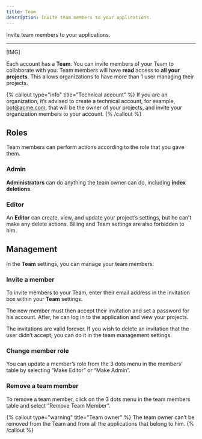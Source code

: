 ```yaml
---
title: Team
description: Invite team members to your applications.
---
```


Invite team members to your applications.

---

[IMG]

Each account has a **Team**. You can invite members of your Team to collaborate with you. Team members will have **read** access to **all your projects**. This allows organizations to have more than 1 user managing their projects.

{% callout type="info" title="Technical account" %}
If you are an organization, it’s advised to create a technical account, for example, bot@acme.com, that will be the owner of your projects, and invite your organization members to your account.
{% /callout %}

## Roles

Team members can perform actions according to the role that you gave them.

### Admin

**Administrators** can do anything the team owner can do, including **index deletions**.

### Editor

An **Editor** can create, view, and update your project’s settings, but he can’t make any delete actions. Billing and Team settings are also forbidden to him.

## Management

In the **Team** settings, you can manage your team members.

### Invite a member

To invite members to your Team, enter their email address in the invitation box within your **Team** settings.

The new member must then accept their invitation and set a password for his account. After, he can log in to the application and view your projects.

The invitations are valid forever. If you wish to delete an invitation that the user didn’t accept, you can do it in the team management settings.

### Change member role

You can update a member’s role from the 3 dots menu in the members’ table by selecting “Make Editor” or “Make Admin”.

### Remove a team member

To remove a team member, click on the 3 dots menu in the team members table and select “Remove Team Member”.

{% callout type="warning" title="Team owner" %}
The team owner can’t be removed from the Team and from all the applications that belong to him.
{% /callout %}
